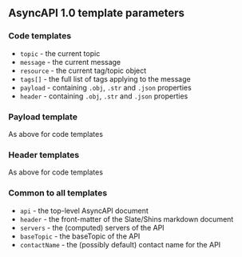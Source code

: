## AsyncAPI 1.0 template parameters

### Code templates

* `topic` - the current topic
* `message` - the current message
* `resource` - the current tag/topic object
* `tags[]` - the full list of tags applying to the message
* `payload` - containing `.obj`, `.str` and `.json` properties
* `header` - containing `.obj`, `.str` and `.json` properties

### Payload template

As above for code templates

### Header templates

As above for code templates

### Common to all templates

* `api` - the top-level AsyncAPI document
* `header` - the front-matter of the Slate/Shins markdown document
* `servers` - the (computed) servers of the API
* `baseTopic` - the baseTopic of the API
* `contactName` - the (possibly default) contact name for the API
